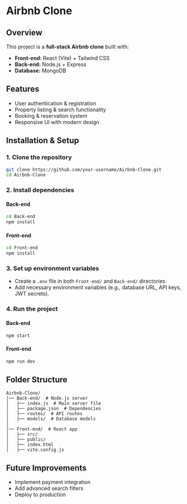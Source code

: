 # Airbnb Clone

## Overview
This project is a **full-stack Airbnb clone** built with:
- **Front-end:** React (Vite) + Tailwind CSS
- **Back-end:** Node.js + Express
- **Database:**  MongoDB

## Features
- User authentication & registration
- Property listing & search functionality
- Booking & reservation system
- Responsive UI with modern design

## Installation & Setup
### 1. Clone the repository
```sh
git clone https://github.com/your-username/Airbnb-Clone.git
cd Airbnb-Clone
```

### 2. Install dependencies
#### Back-end
```sh
cd Back-end
npm install
```
#### Front-end
```sh
cd Front-end
npm install
```

### 3. Set up environment variables
- Create a `.env` file in both `Front-end/` and `Back-end/` directories.
- Add necessary environment variables (e.g., database URL, API keys, JWT secrets).

### 4. Run the project
#### Back-end
```sh
npm start
```
#### Front-end
```sh
npm run dev
```

## Folder Structure
```
Airbnb-Clone/
│── Back-end/  # Node.js server
│   ├── index.js  # Main server file
│   ├── package.json  # Dependencies
│   ├── routes/  # API routes
│   ├── models/  # Database models
│
│── Front-end/  # React app
│   ├── src/
│   ├── public/
│   ├── index.html
│   ├── vite.config.js
```

## Future Improvements
- Implement payment integration
- Add advanced search filters
- Deploy to production


